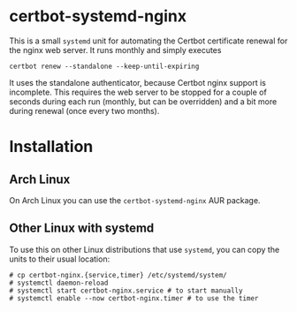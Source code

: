 # certbot-systemd-nginx
This is a small `systemd` unit for automating the Certbot certificate renewal for the nginx web server.
It runs monthly and simply executes

    certbot renew --standalone --keep-until-expiring

It uses the standalone authenticator, because Certbot nginx support is incomplete. This requires the
web server to be stopped for a couple of seconds during each run (monthly, but can be overridden) and
a bit more during renewal (once every two months).

# Installation
## Arch Linux
On Arch Linux you can use the `certbot-systemd-nginx` AUR package.

## Other Linux with systemd
To use this on other Linux distributions that use `systemd`, you can copy the units to their usual
location:

    # cp certbot-nginx.{service,timer} /etc/systemd/system/
    # systemctl daemon-reload
    # systemctl start certbot-nginx.service # to start manually
    # systemctl enable --now certbot-nginx.timer # to use the timer
